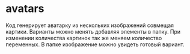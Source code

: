 # avatars
Код генерирует аватарку из нескольких изображений совмещая картики. 
Варианты можно менять добавляя элементы  в папку.
При изменении количества картинок так же меняем количество переменных.
В папке изображение можно увидеть готовый вариант.
